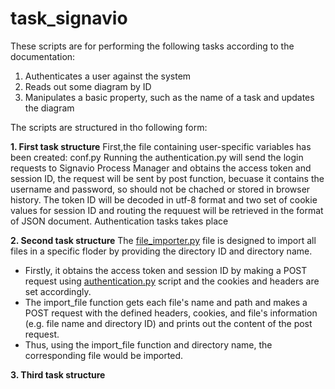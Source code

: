 # task_signavio

These scripts are for performing the following tasks according to the documentation:
  1. Authenticates a user against the system
  2. Reads out some diagram by ID
  3. Manipulates a basic property, such as the name of a task and updates the diagram

The scripts are structured in tho following form:

**1. First task structure**
First,the file containing user-specific variables has been created: conf.py
Running the authentication.py will send the login requests to Signavio Process Manager and obtains the access token and session ID, the request will be sent by post function, becuase it contains the username and password, so should not be chached or stored in browser history. The token ID will be decoded in utf-8 format and two set of cookie values for session ID and routing the requuest will be retrieved in the format of JSON document.
Authentication tasks takes place 

**2. Second task structure** 
The [file_importer.py](file_importer.py) file is designed to import all files in a specific floder by providing the directory ID and directory name.  
* Firstly, it obtains the access token and session ID by making a POST request using [authentication.py](authentication.py) script and the cookies and headers are set accordingly.
* The import_file function gets each file's name and path and makes a POST request with the defined headers, cookies, and file's information
(e.g. file name and directory ID) and prints out the content of the post request. 
* Thus, using the import_file function and directory name, the corresponding file would be imported.

**3. Third task structure**
